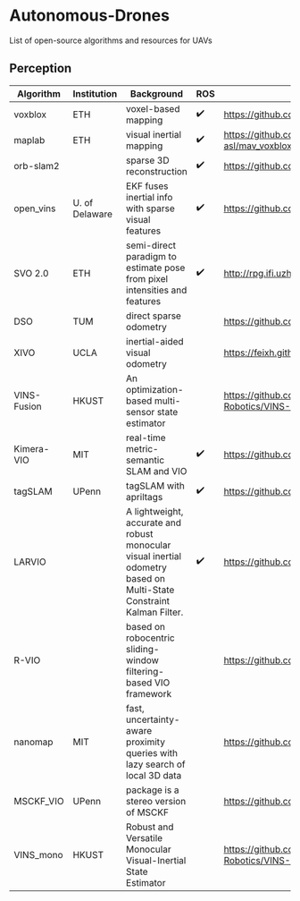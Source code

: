 # Autonomous-Drones
List of open-source algorithms and resources for UAVs

## Perception

| Algorithm   | Institution    | Background                                                                                                           | ROS           | Link                                                 |
|-------------|----------------|----------------------------------------------------------------------------------------------------------------------|---------------|------------------------------------------------------|
| voxblox     | ETH            | voxel-based mapping                                                                                                  | :heavy_check_mark:   | https://github.com/ethz-asl/voxblox                  |
| maplab      | ETH            | visual inertial mapping                                                                                              | :heavy_check_mark:    | https://github.com/ethz-asl/mav_voxblox_planning     |
| orb-slam2   |                | sparse 3D reconstruction                                                                                             | :heavy_check_mark:    | https://github.com/raulmur/ORB_SLAM2                 |
| open_vins   | U. of Delaware | EKF fuses inertial info with sparse visual features                                                                  | :heavy_check_mark: | https://github.com/rpng/open_vins                    |
| SVO 2.0     | ETH            | semi-direct paradigm to estimate pose from pixel intensities and features                                            | :heavy_check_mark:  | http://rpg.ifi.uzh.ch/svo2.html                      |
| DSO         | TUM            | direct sparse odometry                                                                                               |               | https://github.com/JakobEngel/dso/                   |
| XIVO        | UCLA           | inertial-aided visual odometry                                                                                       |               | https://feixh.github.io/projects/xivo/               |
| VINS-Fusion | HKUST          | An optimization-based multi-sensor state estimator                                                                   |               | https://github.com/HKUST-Aerial-Robotics/VINS-Fusion |
| Kimera-VIO  | MIT            | real-time metric-semantic SLAM and VIO                                                                               | :heavy_check_mark:           | https://github.com/MIT-SPARK/Kimera                  |
| tagSLAM     | UPenn          | tagSLAM with apriltags                                                                                               | :heavy_check_mark:           | https://github.com/berndpfrommer/tagslam             |
| LARVIO      |                | A lightweight, accurate and robust monocular visual inertial odometry based on Multi-State Constraint Kalman Filter. | :heavy_check_mark:       | https://github.com/PetWorm/LARVIO                    |
| R-VIO       |                | based on robocentric sliding-window filtering-based VIO framework                                                    |               | https://github.com/rpng/R-VIO                        |
| nanomap     | MIT            | fast, uncertainty-aware proximity queries with lazy search of local 3D data                                          |               | https://github.com/peteflorence/nanomap_ros          |
| MSCKF_VIO   | UPenn          | package is a stereo version of MSCKF                                                                                 |               | https://github.com/KumarRobotics/msckf_vio           |
| VINS_mono   | HKUST          | Robust and Versatile Monocular Visual-Inertial State Estimator                                                       |               | https://github.com/HKUST-Aerial-Robotics/VINS-Mono   |
